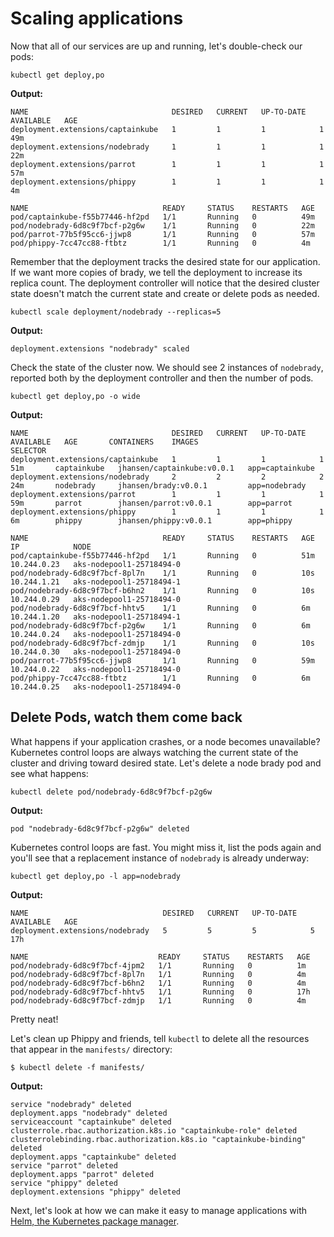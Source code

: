 # Scaling applications

Now that all of our services are up and running, let's double-check our pods:

```
kubectl get deploy,po
```

**Output:**
```
NAME                                DESIRED   CURRENT   UP-TO-DATE   AVAILABLE   AGE
deployment.extensions/captainkube   1         1         1            1           49m
deployment.extensions/nodebrady     1         1         1            1           22m
deployment.extensions/parrot        1         1         1            1           57m
deployment.extensions/phippy        1         1         1            1           4m

NAME                              READY     STATUS    RESTARTS   AGE
pod/captainkube-f55b77446-hf2pd   1/1       Running   0          49m
pod/nodebrady-6d8c9f7bcf-p2g6w    1/1       Running   0          22m
pod/parrot-77b5f95cc6-jjwp8       1/1       Running   0          57m
pod/phippy-7cc47cc88-ftbtz        1/1       Running   0          4m
```

Remember that the deployment tracks the desired state for our application. If we want more copies of brady, we tell the deployment to increase its replica count. The deployment controller will notice that the desired cluster state doesn't match the current state and create or delete pods as needed.

```
kubectl scale deployment/nodebrady --replicas=5
```

**Output:**
```
deployment.extensions "nodebrady" scaled
```

Check the state of the cluster now. We should see 2 instances of `nodebrady`, reported both by the deployment controller and then the number of pods.
```
kubectl get deploy,po -o wide
```

**Output:**
```
NAME                                DESIRED   CURRENT   UP-TO-DATE   AVAILABLE   AGE       CONTAINERS    IMAGES                       SELECTOR
deployment.extensions/captainkube   1         1         1            1           51m       captainkube   jhansen/captainkube:v0.0.1   app=captainkube
deployment.extensions/nodebrady     2         2         2            2           24m       nodebrady     jhansen/brady:v0.0.1         app=nodebrady
deployment.extensions/parrot        1         1         1            1           59m       parrot        jhansen/parrot:v0.0.1        app=parrot
deployment.extensions/phippy        1         1         1            1           6m        phippy        jhansen/phippy:v0.0.1        app=phippy

NAME                              READY     STATUS    RESTARTS   AGE       IP            NODE
pod/captainkube-f55b77446-hf2pd   1/1       Running   0          51m       10.244.0.23   aks-nodepool1-25718494-0
pod/nodebrady-6d8c9f7bcf-8pl7n    1/1       Running   0          10s       10.244.1.21   aks-nodepool1-25718494-1
pod/nodebrady-6d8c9f7bcf-b6hn2    1/1       Running   0          10s       10.244.0.29   aks-nodepool1-25718494-0
pod/nodebrady-6d8c9f7bcf-hhtv5    1/1       Running   0          6m        10.244.1.20   aks-nodepool1-25718494-1
pod/nodebrady-6d8c9f7bcf-p2g6w    1/1       Running   0          6m        10.244.0.24   aks-nodepool1-25718494-0
pod/nodebrady-6d8c9f7bcf-zdmjp    1/1       Running   0          10s       10.244.0.30   aks-nodepool1-25718494-0
pod/parrot-77b5f95cc6-jjwp8       1/1       Running   0          59m       10.244.0.22   aks-nodepool1-25718494-0
pod/phippy-7cc47cc88-ftbtz        1/1       Running   0          6m        10.244.0.25   aks-nodepool1-25718494-0
```

## Delete Pods, watch them come back

What happens if your application crashes, or a node becomes unavailable? Kubernetes control loops are always watching the current state of the cluster and driving toward desired state. Let's delete a node brady pod and see what happens:

```
kubectl delete pod/nodebrady-6d8c9f7bcf-p2g6w
```

**Output:**
```
pod "nodebrady-6d8c9f7bcf-p2g6w" deleted
```

Kubernetes control loops are fast. You might miss it, list the pods again and you'll see that a replacement instance of `nodebrady` is already underway:

```
kubectl get deploy,po -l app=nodebrady
```

**Output:**
```
NAME                              DESIRED   CURRENT   UP-TO-DATE   AVAILABLE   AGE
deployment.extensions/nodebrady   5         5         5            5           17h

NAME                             READY     STATUS    RESTARTS   AGE
pod/nodebrady-6d8c9f7bcf-4jpm2   1/1       Running   0          1m
pod/nodebrady-6d8c9f7bcf-8pl7n   1/1       Running   0          4m
pod/nodebrady-6d8c9f7bcf-b6hn2   1/1       Running   0          4m
pod/nodebrady-6d8c9f7bcf-hhtv5   1/1       Running   0          17h
pod/nodebrady-6d8c9f7bcf-zdmjp   1/1       Running   0          4m
```

Pretty neat!

Let's clean up Phippy and friends, tell `kubectl` to delete all the resources that appear in the `manifests/` directory:

```
$ kubectl delete -f manifests/
```

**Output:**
```
service "nodebrady" deleted
deployment.apps "nodebrady" deleted
serviceaccount "captainkube" deleted
clusterrole.rbac.authorization.k8s.io "captainkube-role" deleted
clusterrolebinding.rbac.authorization.k8s.io "captainkube-binding" deleted
deployment.apps "captainkube" deleted
service "parrot" deleted
deployment.apps "parrot" deleted
service "phippy" deleted
deployment.extensions "phippy" deleted
```

Next, let's look at how we can make it easy to manage applications with [Helm, the Kubernetes package manager](./04-get-started-with-helm).